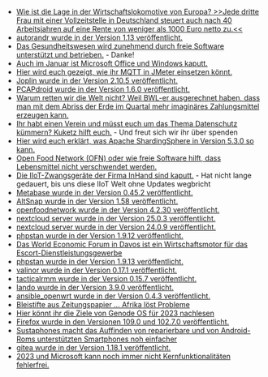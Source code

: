 * [Wie ist die Lage in der Wirtschaftslokomotive von Europa? >>Jede dritte Frau mit einer Vollzeitstelle in Deutschland steuert auch nach 40 Arbeitsjahren auf eine Rente von weniger als 1000 Euro netto zu.<<](https://blog.fefe.de/?ts=9d3d3143)
* [autorandr wurde in der Version 1.13 veröffentlicht.](https://github.com/phillipberndt/autorandr/releases/tag/1.13)
* [Das Gesundheitswesen wird zunehmend durch freie Software unterstützt und betrieben.](https://opensource.com/article/23/1/open-source-software-transforming-healthcare) - Danke!
* [Auch im Januar ist Microsoft Office und Windows kaputt.](https://www.borncity.com/blog/2023/01/16/weiterhin-sql-probleme-durch-office-und-windows-januar-2023-updates/)
* [Hier wird euch gezeigt, wie ihr MQTT in JMeter einsetzen könnt.](https://opensource.com/article/23/1/mqtt-plug-in-jmeter)
* [Joplin wurde in der Version 2.10.5 veröffentlicht.](https://github.com/laurent22/joplin/releases/tag/v2.10.5)
* [PCAPdroid wurde in der Version 1.6.0 veröffentlicht.](https://github.com/emanuele-f/PCAPdroid/releases/tag/v1.6.0)
* [Warum retten wir die Welt nicht? Weil BWL-er ausgerechnet haben, dass man mit dem Abriss der Erde im Quartal mehr imaginäres Zahlungsmittel erzeugen kann.](https://netzfrauen.org/2023/01/16/davos-3/)
* [Ihr habt einen Verein und müsst euch um das Thema Datenschutz kümmern? Kuketz hilft euch.](https://www.kuketz-blog.de/ideen-zur-selbsthilfe-datenschutz-im-verein-digitalisierung-im-verein-teil2/) - Und freut sich wir ihr über spenden
* [Hier wird euch erklärt, was Apache ShardingSphere in Version 5.3.0 so kann.](https://opensource.com/article/23/1/apache-shardingsphere-new-features)
* [Open Food Network (OFN) oder wie freie Software hilft, dass Lebensmittel nicht verschwendet werden.](https://opensource.com/article/23/1/food-sovereignty-open-source)
* [Die IIoT-Zwangsgeräte der Firma InHand sind kaputt.](https://www.borncity.com/blog/2023/01/17/schwere-sicherheitslcken-inrouter-firmware-von-inhand-networks-bedroht-roboter-stromzhler-med-gerte-etc/) - Hat nicht lange gedauert, bis uns diese IIoT Welt ohne Updates wegbricht
* [Metabase wurde in der Version 0.45.2 veröffentlicht.](https://github.com/metabase/metabase/releases/tag/v0.45.2)
* [AltSnap wurde in der Version 1.58 veröffentlicht.](https://github.com/RamonUnch/AltSnap/releases/tag/1.58)
* [openfoodnetwork wurde in der Version 4.2.30 veröffentlicht.](https://github.com/openfoodfoundation/openfoodnetwork/releases/tag/v4.2.30)
* [nextcloud server wurde in der Version 25.0.3 veröffentlicht.](https://github.com/nextcloud/server/releases/tag/v25.0.3)
* [nextcloud server wurde in der Version 24.0.9 veröffentlicht.](https://github.com/nextcloud/server/releases/tag/v24.0.9)
* [phpstan wurde in der Version 1.9.12 veröffentlicht.](https://github.com/phpstan/phpstan/releases/tag/1.9.12)
* [Das World Economic Forum in Davos ist ein Wirtschaftsmotor für das Escort-Dienstleistungsgewerbe](https://blog.fefe.de/?ts=9d380c1e)
* [phpstan wurde in der Version 1.9.13 veröffentlicht.](https://github.com/phpstan/phpstan/releases/tag/1.9.13)
* [valinor wurde in der Version 0.17.1 veröffentlicht.](https://github.com/CuyZ/Valinor/releases/tag/0.17.1)
* [tacticalrmm wurde in der Version 0.15.7 veröffentlicht.](https://github.com/amidaware/tacticalrmm/releases/tag/v0.15.7)
* [lando wurde in der Version 3.9.0 veröffentlicht.](https://github.com/lando/lando/releases/tag/v3.9.0)
* [ansible_openwrt wurde in der Version 0.4.3 veröffentlicht.](https://github.com/imp1sh/ansible_openwrt/releases/tag/v0.4.3)
* [Bleistifte aus Zeitungspapier ... Afrika löst Probleme](https://netzfrauen.org/2023/01/18/africa-36/)
* [Hier könnt ihr die Ziele von Genode OS für 2023 nachlesen](https://www.phoronix.com/news/Genode-OS-2023-Roadmap)
* [Firefox wurde in den Versionen 109.0 und 102.7.0 veröffentlicht.](https://www.borncity.com/blog/2023/01/18/firefox-109-0-und-102-7-0-esr-freigegeben/)
* [Sustaphones macht das Auffinden von reparierbare und von Android-Roms unterstützten Smartphones noh einfacher](https://www.onli-blogging.de/2230/Verbesserungen-fuer-sustaphones-Ankerlinks,-Design,-Romauswahl.html)
* [gitea wurde in der Version 1.18.1 veröffentlicht.](https://github.com/go-gitea/gitea/releases/tag/v1.18.1)
* [2023 und Microsoft kann noch immer nicht Kernfunktionalitäten fehlerfrei.](https://www.borncity.com/blog/2023/01/17/ldap-schwachstellen-domain-controller-mit-januar-2023-updates-patchen/)

